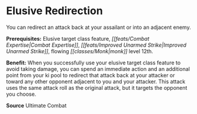 ﻿---
cssclass: [feats]

---
# Elusive Redirection

You can redirect an attack back at your assailant or into an adjacent enemy.

**Prerequisites:** Elusive target class feature, _[[feats/Combat Expertise|Combat Expertise]]_, _[[feats/Improved Unarmed Strike|Improved Unarmed Strike]]_, flowing _[[classes/Monk|monk]]_ level 12th.

**Benefit:** When you successfully use your elusive target class feature to avoid taking damage, you can spend an immediate action and an additional point from your ki pool to redirect that attack back at your attacker or toward any other opponent adjacent to you and your attacker. This attack uses the same attack roll as the original attack, but it targets the opponent you choose.

**Source** Ultimate Combat